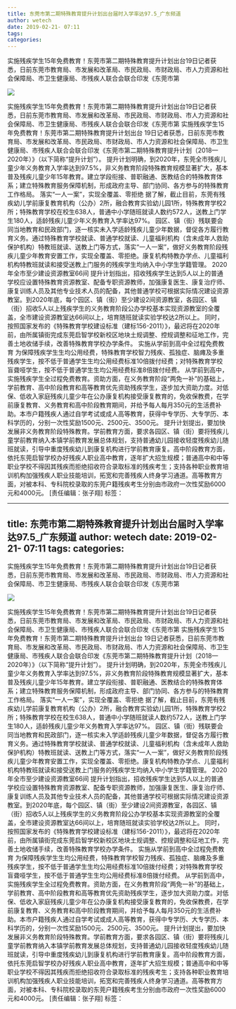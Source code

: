 ```yaml
---
title: 东莞市第二期特殊教育提升计划出台届时入学率达97.5_广东频道
author: wetech
date: 2019-02-21- 07:11
tags: 
categories: 
---
```

实施残疾学生15年免费教育！东莞市第二期特殊教育提升计划出台19日记者获悉，日前东莞市教育局、市发展和改革局、市民政局、市财政局、市人力资源和社会保障局、市卫生健康局、市残疾人联合会联合印发《东莞市第
<!-- more -->
                
<img align="center" border="0" src="http://p2.ifengimg.com/a/2016/0810/204c433878d5cf9size1_w16_h16.png" />
                
                
            
实施残疾学生15年免费教育！东莞市第二期特殊教育提升计划出台19日记者获悉，日前东莞市教育局、市发展和改革局、市民政局、市财政局、市人力资源和社会保障局、市卫生健康局、市残疾人联合会联合印发《东莞市第
实施残疾学生15年免费教育！东莞市第二期特殊教育提升计划出台
19日记者获悉，日前东莞市教育局、市发展和改革局、市民政局、市财政局、市人力资源和社会保障局、市卫生健康局、市残疾人联合会联合印发《东莞市第二期特殊教育提升计划（2018—2020年）》（以下简称“提升计划”）。
提升计划明确，到2020年，东莞全市残疾儿童少年义务教育入学率达到97.5%，非义务教育阶段特殊教育规模显著扩大，基本普及残疾儿童少年15年教育。建立学段衔接、普职融通、医教结合的特殊教育体系；建立特殊教育服务保障机制，形成政府主导、部门协同、各方参与的特殊教育工作格局。
落实“一人一案”，实现全覆盖、零拒绝
据了解，截止目前，东莞有残疾幼儿学前康复教育机构（公办）2所，融合教育实验幼儿园1所，特殊教育学校2所；特殊教育学校在校生638人，普通中小学随班就读人数约572人，送教上门学生180人，适龄残疾儿童少年义务教育入学率达97%。
园区、镇（街）残联要会同当地教育和民政部门，逐一核实未入学适龄残疾儿童少年数据，督促各方履行教育义务。通过特殊教育学校就读、普通学校就读、儿童福利机构（含未成年人救助保护机构）特教班就读、送教上门等方式，落实“一人一案”，做好义务教育阶段残疾儿童少年教育安置工作，实现全覆盖、零拒绝。康复机构特教办学点、儿童福利机构特教班就读和接受送教上门服务的残疾学生均纳入中小学生学籍管理。
2020年全市至少建设资源教室66间
提升计划指出，招收残疾学生达到5人以上的普通学校应设置特殊教育资源教室、配备专职资源教师，加强康复医生、康复治疗师、康复训练人员及其他专业技术人员的配备，其他普通学校可根据实际情况建设资源教室。到2020年底，每个园区、镇（街）至少建设2间资源教室，各园区、镇（街）招收5人以上残疾学生的义务教育阶段公办学校基本实现资源教室的全覆盖，全市建设资源教室达66间以上，培育随班就读实验学校达2所以上。
同时，按照国家发布的《特殊教育学校建设标准（建标156-2011）》，最迟将在2020年前，由所属镇街完成东莞启智学校新校区地块土规调整、控规调整和征地工作，完善土地收储手续，改善特殊教育学校办学条件。
实施从学前到高中全过程免费教育
为保障残疾学生生均公用经费，特殊教育学校智力残疾、孤独症、脑瘫及多重残疾学生，按不低于普通学生生均公用经费标准10倍拨付经费；对特殊教育学校盲聋哑学生，按不低于普通学生生均公用经费标准8倍拨付经费。
从学前到高中，实施残疾学生全过程免费教育。资助方面，在义务教育阶段“两免一补”的基础上，学前教育、高中阶段教育和高等教育优先资助残疾学生，逐步加大资助力度。对低保、低收入家庭残疾儿童少年在公办康复机构接受康复教育的，免收保教费，在学前康复教育、义务教育和高中阶段教育期间，并给予每人每月350元的生活费补助。本市户籍残疾人通过自学考试或成人高等教育，获得中专学历、大专学历、本科学历的，分别一次性奖励1500元、2500元、3500元。
提升计划提出，要加快发展非义务教育阶段特殊教育。学前教育方面，要求各园区、镇（街）要将残疾儿童学前教育纳入本镇学前教育发展总体规划，支持普通幼儿园接收轻度残疾幼儿随班就读，引导中重度残疾幼儿到康复机构进行学前教育康复。高中阶段教育方面，依托东莞启智学校办好残疾人职业高中教育，逐年扩大招生规模；普通高中和中等职业学校不得因其残疾而拒绝招收符合录取标准的残疾考生；支持各种职业教育培训机构加强残疾人职业技能培训，拓宽和完善残疾人终身学习通道。高等教育方面，对被本科、专科院校录取的东莞户籍残疾考生分别由市政府一次性奖励6000元和4000元。
[责任编辑：张子翔]
标签：
             
---
title: 东莞市第二期特殊教育提升计划出台届时入学率达97.5_广东频道
author: wetech
date: 2019-02-21- 07:11
tags: 
categories: 
---
实施残疾学生15年免费教育！东莞市第二期特殊教育提升计划出台19日记者获悉，日前东莞市教育局、市发展和改革局、市民政局、市财政局、市人力资源和社会保障局、市卫生健康局、市残疾人联合会联合印发《东莞市第
<!-- more -->
                
<img align="center" border="0" src="http://p2.ifengimg.com/a/2016/0810/204c433878d5cf9size1_w16_h16.png" />
                
                
            
实施残疾学生15年免费教育！东莞市第二期特殊教育提升计划出台19日记者获悉，日前东莞市教育局、市发展和改革局、市民政局、市财政局、市人力资源和社会保障局、市卫生健康局、市残疾人联合会联合印发《东莞市第
实施残疾学生15年免费教育！东莞市第二期特殊教育提升计划出台
19日记者获悉，日前东莞市教育局、市发展和改革局、市民政局、市财政局、市人力资源和社会保障局、市卫生健康局、市残疾人联合会联合印发《东莞市第二期特殊教育提升计划（2018—2020年）》（以下简称“提升计划”）。
提升计划明确，到2020年，东莞全市残疾儿童少年义务教育入学率达到97.5%，非义务教育阶段特殊教育规模显著扩大，基本普及残疾儿童少年15年教育。建立学段衔接、普职融通、医教结合的特殊教育体系；建立特殊教育服务保障机制，形成政府主导、部门协同、各方参与的特殊教育工作格局。
落实“一人一案”，实现全覆盖、零拒绝
据了解，截止目前，东莞有残疾幼儿学前康复教育机构（公办）2所，融合教育实验幼儿园1所，特殊教育学校2所；特殊教育学校在校生638人，普通中小学随班就读人数约572人，送教上门学生180人，适龄残疾儿童少年义务教育入学率达97%。
园区、镇（街）残联要会同当地教育和民政部门，逐一核实未入学适龄残疾儿童少年数据，督促各方履行教育义务。通过特殊教育学校就读、普通学校就读、儿童福利机构（含未成年人救助保护机构）特教班就读、送教上门等方式，落实“一人一案”，做好义务教育阶段残疾儿童少年教育安置工作，实现全覆盖、零拒绝。康复机构特教办学点、儿童福利机构特教班就读和接受送教上门服务的残疾学生均纳入中小学生学籍管理。
2020年全市至少建设资源教室66间
提升计划指出，招收残疾学生达到5人以上的普通学校应设置特殊教育资源教室、配备专职资源教师，加强康复医生、康复治疗师、康复训练人员及其他专业技术人员的配备，其他普通学校可根据实际情况建设资源教室。到2020年底，每个园区、镇（街）至少建设2间资源教室，各园区、镇（街）招收5人以上残疾学生的义务教育阶段公办学校基本实现资源教室的全覆盖，全市建设资源教室达66间以上，培育随班就读实验学校达2所以上。
同时，按照国家发布的《特殊教育学校建设标准（建标156-2011）》，最迟将在2020年前，由所属镇街完成东莞启智学校新校区地块土规调整、控规调整和征地工作，完善土地收储手续，改善特殊教育学校办学条件。
实施从学前到高中全过程免费教育
为保障残疾学生生均公用经费，特殊教育学校智力残疾、孤独症、脑瘫及多重残疾学生，按不低于普通学生生均公用经费标准10倍拨付经费；对特殊教育学校盲聋哑学生，按不低于普通学生生均公用经费标准8倍拨付经费。
从学前到高中，实施残疾学生全过程免费教育。资助方面，在义务教育阶段“两免一补”的基础上，学前教育、高中阶段教育和高等教育优先资助残疾学生，逐步加大资助力度。对低保、低收入家庭残疾儿童少年在公办康复机构接受康复教育的，免收保教费，在学前康复教育、义务教育和高中阶段教育期间，并给予每人每月350元的生活费补助。本市户籍残疾人通过自学考试或成人高等教育，获得中专学历、大专学历、本科学历的，分别一次性奖励1500元、2500元、3500元。
提升计划提出，要加快发展非义务教育阶段特殊教育。学前教育方面，要求各园区、镇（街）要将残疾儿童学前教育纳入本镇学前教育发展总体规划，支持普通幼儿园接收轻度残疾幼儿随班就读，引导中重度残疾幼儿到康复机构进行学前教育康复。高中阶段教育方面，依托东莞启智学校办好残疾人职业高中教育，逐年扩大招生规模；普通高中和中等职业学校不得因其残疾而拒绝招收符合录取标准的残疾考生；支持各种职业教育培训机构加强残疾人职业技能培训，拓宽和完善残疾人终身学习通道。高等教育方面，对被本科、专科院校录取的东莞户籍残疾考生分别由市政府一次性奖励6000元和4000元。
[责任编辑：张子翔]
标签：
             
